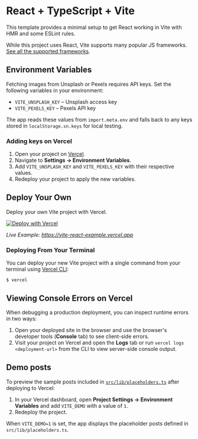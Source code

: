 # React + TypeScript + Vite 

This template provides a minimal setup to get React working in Vite with HMR and some ESLint rules.

While this project uses React, Vite supports many popular JS frameworks. [See all the supported frameworks](https://vitejs.dev/guide/#scaffolding-your-first-vite-project).

## Environment Variables

Fetching images from Unsplash or Pexels requires API keys. Set the following variables in your environment:

- `VITE_UNSPLASH_KEY` – Unsplash access key
- `VITE_PEXELS_KEY` – Pexels API key

The app reads these values from `import.meta.env` and falls back to any keys stored in `localStorage.sn.keys` for local testing.

### Adding keys on Vercel

1. Open your project on [Vercel](https://vercel.com).
2. Navigate to **Settings → Environment Variables**.
3. Add `VITE_UNSPLASH_KEY` and `VITE_PEXELS_KEY` with their respective values.
4. Redeploy your project to apply the new variables.

## Deploy Your Own

Deploy your own Vite project with Vercel.

[![Deploy with Vercel](https://vercel.com/button)](https://vercel.com/new/clone?repository-url=https://github.com/vercel/examples/tree/main/framework-boilerplates/vite-react&template=vite-react)

_Live Example: https://vite-react-example.vercel.app_

### Deploying From Your Terminal

You can deploy your new Vite project with a single command from your terminal using [Vercel CLI](https://vercel.com/download):

```shell
$ vercel
```

## Viewing Console Errors on Vercel

When debugging a production deployment, you can inspect runtime errors in two ways:

1. Open your deployed site in the browser and use the browser's developer tools (**Console** tab) to see client-side errors.
2. Visit your project on Vercel and open the **Logs** tab or run `vercel logs <deployment-url>` from the CLI to view server-side console output.

## Demo posts

To preview the sample posts included in [`src/lib/placeholders.ts`](src/lib/placeholders.ts) after deploying to Vercel:

1. In your Vercel dashboard, open **Project Settings → Environment Variables** and add `VITE_DEMO` with a value of `1`.
2. Redeploy the project.

When `VITE_DEMO=1` is set, the app displays the placeholder posts defined in `src/lib/placeholders.ts`.
